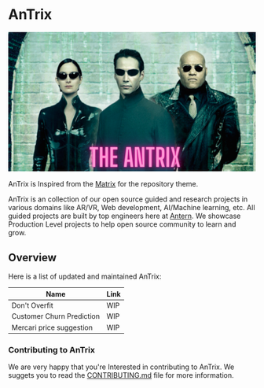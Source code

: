 # AnTrix 

<div align="center">
    <img src="_assets/ca.png">
</div>

AnTrix is Inspired from the [Matrix](https://en.wikipedia.org/wiki/The_Matrix) for the repository theme. 

AnTrix is an collection of our open source guided and research projects in various domains like AR/VR, Web development, AI/Machine learning, etc. All guided projects are built by top engineers here at [Antern](https://antern.co/). We showcase Production Level projects to help open source community to learn and grow. 

## Overview

Here is a list of updated and maintained AnTrix:

|     Name                  |  Link                     
| -------------             | --------------------------
| Don't Overfit             |  WIP       
| Customer Churn Prediction |  WIP
| Mercari price suggestion  |  WIP

### Contributing to AnTrix 

We are very happy that you're Interested in contributing to AnTrix. We suggets you to read the [CONTRIBUTING.md](CONTRIBUTING.md) file for more information. 
